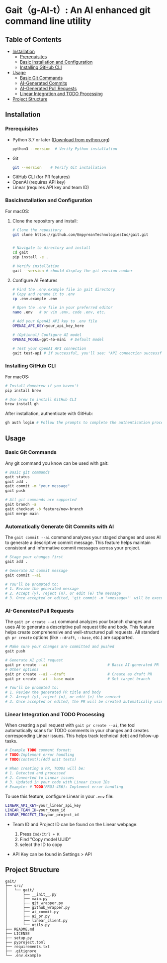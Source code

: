 # Gait（g-AI-t）: An AI enhanced git command line utility

## Table of Contents
- [Installation](#installation)
  - [Prerequisites](#prerequisites)
  - [Basic Installation and Configuration](#basic-installation-and-configuration)
  - [Installing GitHub CLI](#installing-github-cli)
- [Usage](#usage)
  - [Basic Git Commands](#basic-git-commands)
  - [AI-Generated Commits](#ai-generated-commits)
  - [AI-Generated Pull Requests](#ai-generated-pull-requests)
  - [Linear Integration and TODO Processing](#linear-integration-and-todo-processing)
- [Project Structure](#project-structure)


## Installation

### Prerequisites
- Python 3.7 or later ([Download from python.org](https://www.python.org/downloads/))
  ```bash
  python3 --version  # Verify Python installation
  ```
- Git
  ```bash
  git --version    # Verify Git installation
  ```
- GitHub CLI (for PR features)
- OpenAI (requires API key)
- Linear (requires API key and team ID)

### BasicInstallation and Configuration
For macOS:
1. Clone the repository and install:
   ```bash
   # Clone the repository
   git clone https://github.com/EmpyreanTechnologiesInc/gait.git


   # Navigate to directory and install
   cd gait
   pip install -e .
   
   # Verify installation
   gait --version # should display the git version number
   ```

2. Configure AI Features

   ```bash
   # Find the .env.example file in gait directory 
   # Copy and rename it to .env
   cp .env.example .env
   
   # Open the .env file in your preferred editor
   nano .env   # or vim .env, code .env, etc.
   
   # Add your OpenAI API key to .env file
   OPENAI_API_KEY=your_api_key_here
   
   # (Optional) Configure AI model
   OPENAI_MODEL=gpt-4o-mini  # Default model
   
   # Test your OpenAI API connection
   gait test-api # If successful, you'll see: "API connection successful!"
   ```

### Installing GitHub CLI
For macOS:
   ```bash
   # Install Homebrew if you haven't
   pip install brew
   
   # Use brew to install GitHub CLI
   brew install gh
   ```

After installation, authenticate with GitHub:
```bash
gh auth login # Follow the prompts to complete the authentication process
```

## Usage

### Basic Git Commands
Any git command you know can be used with gait:

```bash
# Basic git commands
gait status
gait add .
gait commit -m "your message"
gait push

# All git commands are supported
gait branch -a
gait checkout -b feature/new-branch
gait merge main
```

### Automatically Generate Git Commits with AI

The `gait commit --ai` command analyzes your staged changes and uses AI to generate a descriptive commit message. This feature helps maintain consistent and informative commit messages across your project.

```bash
# Stage your changes first
gait add .

# Generate AI commit message
gait commit --ai

# You'll be prompted to:
# 1. Review the generated message
# 2. Accept (y), reject (n), or edit (e) the message
# 3. Once accepted or edited, 'git commit -m "<message>"' will be executed automatically
```

### AI-Generated Pull Requests
The `gait pr create --ai` command analyzes your branch changes and uses AI to generate a descriptive pull request title and body. This feature helps create comprehensive and well-structured pull requests. All standard `gh pr create` options (like `--draft`, `--base`, etc.) are supported.

```bash
# Make sure your changes are committed and pushed
gait push

# Generate AI pull request
gait pr create --ai                           # Basic AI-generated PR
# Other options
gait pr create --ai --draft                   # Create as draft PR
gait pr create --ai --base main               # Set target branch

# You'll be prompted to:
# 1. Review the generated PR title and body
# 2. Accept (y), reject (n), or edit (e) the content
# 3. Once accepted or edited, the PR will be created automatically using GitHub CLI
```

### Linear Integration and TODO Processing
When creating a pull request with `gait pr create --ai`, the tool automatically scans for TODO comments in your changes and creates corresponding Linear issues. This helps track technical debt and follow-up tasks.

```bash
# Example TODO comment format:
# TODO:Implement error handling
# TODO(context):(Add unit tests)

# When creating a PR, TODOs will be:
# 1. Detected and processed
# 2. Converted to Linear issues
# 3. Updated in your code with Linear issue IDs
# Example: # TODO(PROJ-456): Implement error handling
```

To use this feature, configure Linear in your `.env` file:
```bash
LINEAR_API_KEY=your_linear_api_key
LINEAR_TEAM_ID=your_team_id
LINEAR_PROJECT_ID=your_project_id
```
- Team ID and Project ID can be found on the Linear webpage:
  1. Press `Cmd/Ctrl + K`
  2. Find "Copy model UUID"
  3. select the ID to copy

- API Key can be found in Settings > API


## Project Structure
```
gait/
├── src/
│   └── gait/
│       ├── __init__.py
│       ├── main.py
│       ├── git_wrapper.py
│       ├── github_wrapper.py
│       ├── ai_commit.py
│       ├── ai_pr.py
│       ├── linear_client.py
│       └── utils.py
├── README.md
├── LICENSE
├── setup.py
├── pyproject.toml
├── requirements.txt
├── .gitignore
└── .env.example
```